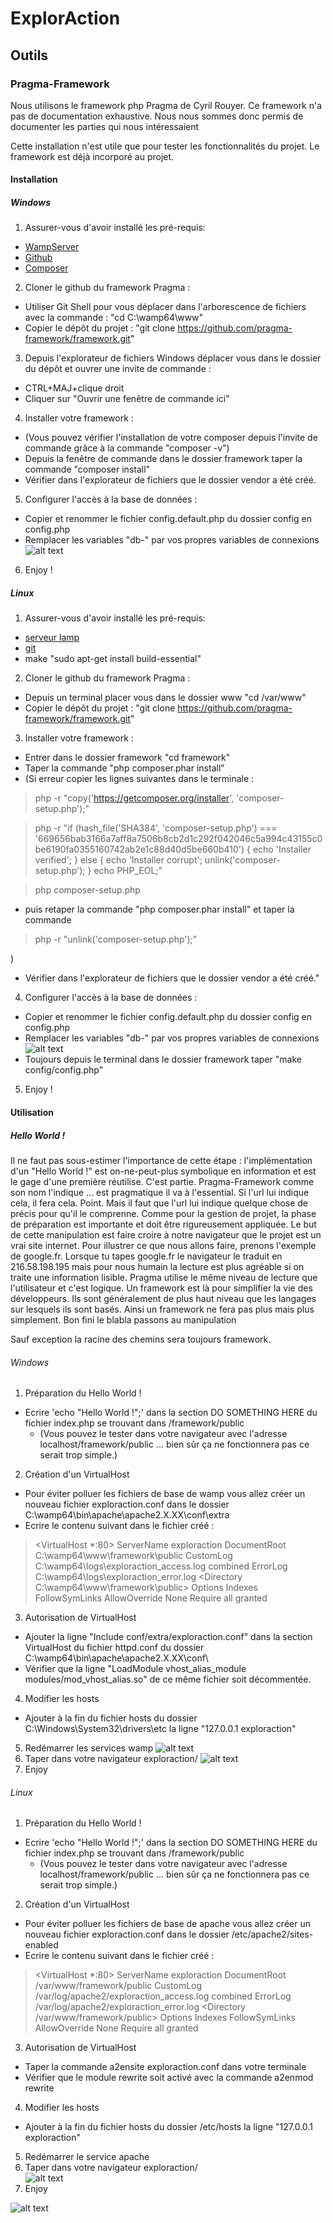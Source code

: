 # ExplorAction

## Outils

### Pragma-Framework

Nous utilisons le framework php Pragma de Cyril Rouyer. Ce framework n'a pas de documentation exhaustive. Nous nous sommes donc permis de documenter les parties qui nous intéressaient 

Cette installation n'est utile que pour tester les fonctionnalités du projet. Le framework est déjà incorporé au projet.

#### Installation

##### Windows

1. Assurer-vous d'avoir installé les pré-requis:
  * [WampServer](http://www.wampserver.com/en/ "WampServer's Homepage")
  * [Github](https://desktop.github.com "Github desktop app")
  * [Composer](https://getcomposer.org/download/ "Download composer-setup.exe")
2. Cloner le github du framework Pragma : 
  * Utiliser Git Shell pour vous déplacer dans l'arborescence de fichiers avec la commande : "cd C:\wamp64\www\"
  * Copier le dépôt du projet : "git clone https://github.com/pragma-framework/framework.git"
3. Depuis l'explorateur de fichiers Windows déplacer vous dans le dossier du dépôt et ouvrer une invite de commande : 
  * CTRL+MAJ+clique droit
  * Cliquer sur "Ouvrir une fenêtre de commande ici"
4. Installer votre framework :
  * (Vous pouvez vérifier l'installation de votre composer depuis l'invite de commande grâce à la commande "composer -v")
  * Depuis la fenêtre de commande dans le dossier framework taper la commande "composer install"
  * Vérifier dans l'explorateur de fichiers que le dossier vendor a été créé. 
5. Configurer l'accès à la base de données : 
  * Copier et renommer le fichier config.default.php du dossier config en config.php
  * Remplacer les variables "db-" par vos propres variables de connexions
  ![alt text](./doc/img/configPhp.png "capture d'écran du fichier config.php après modification")
6. Enjoy ! 

##### Linux

1. Assurer-vous d'avoir installé les pré-requis: 
  * [serveur lamp](https://doc.ubuntu-fr.org/lamp "tuto d'installation lamp")
  * [git](https://git-scm.com/download/linux "tuto d'installation git")
  * make "sudo apt-get install build-essential"
2. Cloner le github du framework Pragma : 
  * Depuis un terminal placer vous dans le dossier www "cd /var/www"
  * Copier le dépôt du projet : "git clone https://github.com/pragma-framework/framework.git"
3. Installer votre framework :
  * Entrer dans le dossier framework "cd framework"
  * Taper la commande "php composer.phar install"
  * (Si erreur copier les lignes suivantes dans le terminale :
  > php -r "copy('https://getcomposer.org/installer', 'composer-setup.php');"

  > php -r "if (hash_file('SHA384', 'composer-setup.php') === '669656bab3166a7aff8a7506b8cb2d1c292f042046c5a994c43155c0be6190fa0355160742ab2e1c88d40d5be660b410') { echo 'Installer verified'; } else { echo 'Installer corrupt'; unlink('composer-setup.php'); } echo PHP_EOL;"

  > php composer-setup.php
  
  * puis retaper la commande "php composer.phar install" et taper la commande
  
  >php -r "unlink('composer-setup.php');"
  
  )
  * Vérifier dans l'explorateur de fichiers que le dossier vendor a été créé."
4. Configurer l'accès à la base de données : 
  * Copier et renommer le fichier config.default.php du dossier config en config.php
  * Remplacer les variables "db-" par vos propres variables de connexions
  ![alt text](./doc/img/configPhp.png "capture d'écran du fichier config.php après modification")
  * Toujours depuis le terminal dans le dossier framework taper "make config/config.php"
5. Enjoy ! 

#### Utilisation 

##### Hello World !

Il ne faut pas sous-estimer l'importance de cette étape : l'implémentation d'un "Hello World !" est on-ne-peut-plus symbolique en information et est le gage d'une première réutilise. C'est partie.
Pragma-Framework comme son nom l'indique ... est pragmatique il va à l'essential. Si l'url lui indique cela, il fera cela. Point. Mais il faut que l'url lui indique quelque chose de précis pour qu'il le comprenne.
Comme pour la gestion de projet, la phase de préparation est importante et doit être rigureusement appliquée.
Le but de cette manipulation est faire croire à notre navigateur que le projet est un vrai site internet. Pour illustrer ce que nous allons faire, prenons l'exemple de google.fr. Lorsque tu tapes google.fr le navigateur le traduit en 216.58.198.195 mais pour nous humain la lecture est plus agréable si on traite une information lisible.
Pragma utilise le même niveau de lecture que l'utilisateur et c'est logique. Un framework est là pour simplifier la vie des développeurs. Ils sont généralement de plus haut niveau que les langages sur lesquels ils sont basés. Ainsi un framework ne fera pas plus mais plus simplement. Bon fini le blabla passons au manipulation

Sauf exception la racine des chemins sera toujours framework.

###### Windows

1. Préparation du Hello World !
  * Ecrire 'echo "Hello World !";' dans la section DO SOMETHING HERE du fichier index.php se trouvant dans /framework/public
    * (Vous pouvez le tester dans votre navigateur avec l'adresse localhost/framework/public ... bien sûr ça ne fonctionnera pas ce serait trop simple.)
2. Création d'un VirtualHost
  * Pour éviter polluer les fichiers de base de wamp vous allez créer un nouveau fichier exploraction.conf dans le dossier C:\wamp64\bin\apache\apache2.X.XX\conf\extra
  * Ecrire le contenu suivant dans le fichier créé :
  ><VirtualHost *:80>
  >		ServerName exploraction
  >		DocumentRoot C:\wamp64\www\framework\public
  >		CustomLog  C:\wamp64\logs\exploraction_access.log combined
  >		ErrorLog  C:\wamp64\logs\exploraction_error.log
  >	<Directory C:\wamp64\www\framework\public>
  >        	Options Indexes FollowSymLinks
  >       	AllowOverride None
  >        	Require all granted
  >	</Directory>
  ></VirtualHost>
3. Autorisation de VirtualHost
  * Ajouter la ligne "Include conf/extra/exploraction.conf" dans la section VirtualHost du fichier httpd.conf du dossier C:\wamp64\bin\apache\apache2.X.XX\conf\
  * Vérifier que la ligne "LoadModule vhost_alias_module modules/mod_vhost_alias.so" de ce même fichier soit décommentée.
4. Modifier les hosts
  * Ajouter à la fin du fichier hosts du dossier C:\Windows\System32\drivers\etc la ligne "127.0.0.1 exploraction"
5. Redémarrer les services wamp
  ![alt text](./doc/img/wamp.png "capture d'écran de la fonction rédemarrer les services de wamp")
6. Taper dans votre navigateur exploraction/ 
  ![alt text](./doc/img/hello.png "capture d'écran du navigateur une fois que tout fonctionne") 
7. Enjoy

###### Linux

1. Préparation du Hello World !
  * Ecrire 'echo "Hello World !";' dans la section DO SOMETHING HERE du fichier index.php se trouvant dans /framework/public
    * (Vous pouvez le tester dans votre navigateur avec l'adresse localhost/framework/public ... bien sûr ça ne fonctionnera pas ce serait trop simple.)
2. Création d'un VirtualHost
  * Pour éviter polluer les fichiers de base de apache vous allez créer un nouveau fichier exploraction.conf dans le dossier /etc/apache2/sites-enabled
  * Ecrire le contenu suivant dans le fichier créé :
  ><VirtualHost *:80>
  >		ServerName exploraction
  >		DocumentRoot /var/www/framework/public
  >		CustomLog  /var/log/apache2/exploraction_access.log combined
  >		ErrorLog  /var/log/apache2/exploraction_error.log
  >	<Directory /var/www/framework/public>
  >        	Options Indexes FollowSymLinks
  >       	AllowOverride None
  >        	Require all granted
  >	</Directory>
  ></VirtualHost>
3. Autorisation de VirtualHost
  * Taper la commande a2ensite exploraction.conf dans votre terminale
  * Vérifier que le module rewrite soit activé avec la commande a2enmod rewrite
4. Modifier les hosts
  * Ajouter à la fin du fichier hosts du dossier /etc/hosts la ligne "127.0.0.1 exploraction"
5. Redémarrer le service apache
6. Taper dans votre navigateur exploraction/ 	
  ![alt text](./doc/img/hello.png "capture d'écran du navigateur une fois que tout fonctionne")
7. Enjoy

![alt text](https://media.giphy.com/media/yiYJLX05aQ0FO/200.gif "Yes")
  